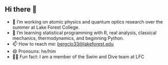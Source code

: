 ## Hi there 👋

- 🔭 I’m working on atomic physics and quantum optics research over the summer at Lake Forest College.
- 🌱 I’m learning statistical programming with R, real analysis, classical mechanics, thermodynamics, and beginning Python.
- 📫 How to reach me: bergclo33@lakeforest.edu
- 😄 Pronouns: he/him
- 🏊‍♂️ Fun fact: I am a member of the Swim and Dive team at LFC
